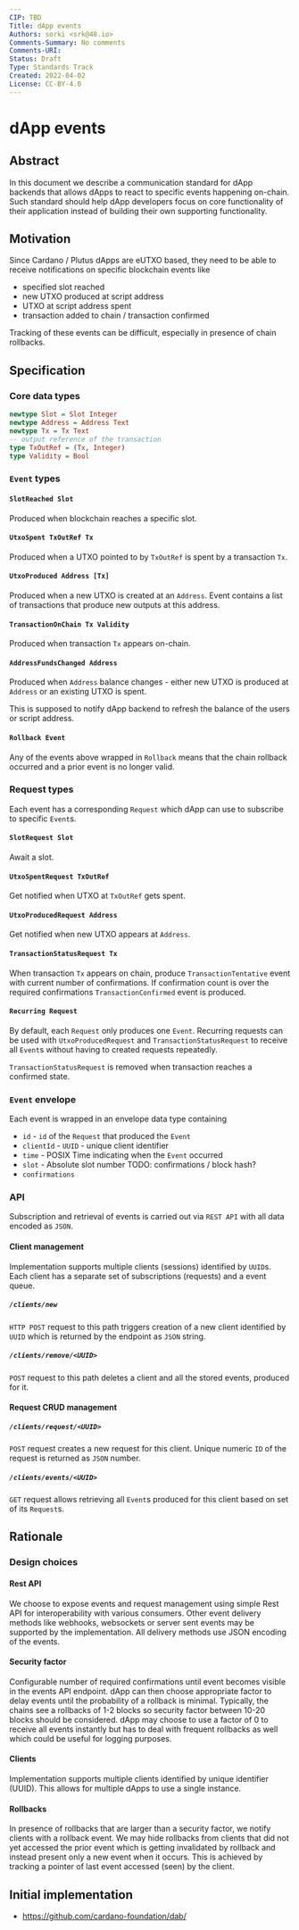 ```yaml
---
CIP: TBD
Title: dApp events
Authors: sorki <srk@48.io>
Comments-Summary: No comments
Comments-URI:
Status: Draft
Type: Standards Track
Created: 2022-04-02
License: CC-BY-4.0
---
```


# dApp events

## Abstract

In this document we describe a communication standard
for dApp backends that allows dApps to react to specific
events happening on-chain. Such standard should help
dApp developers focus on core functionality of their
application instead of building their own supporting
functionality.

## Motivation

Since Cardano / Plutus dApps are eUTXO based, they
need to be able to receive notifications on specific
blockchain events like
* specified slot reached
* new UTXO produced at script address
* UTXO at script address spent
* transaction added to chain / transaction confirmed

Tracking of these events can be difficult, especially in presence of chain rollbacks.

## Specification

### Core data types

```hs
newtype Slot = Slot Integer
newtype Address = Address Text
newtype Tx = Tx Text
-- output reference of the transaction
type TxOutRef = (Tx, Integer)
type Validity = Bool
```

### `Event` types

#### `SlotReached Slot`

Produced when blockchain reaches a specific slot.

#### `UtxoSpent TxOutRef Tx`

Produced when a UTXO pointed to by `TxOutRef`
is spent by a transaction `Tx`.

#### `UtxoProduced Address [Tx]`

Produced when a new UTXO is created at an `Address`.
Event contains a list of transactions that produce
new outputs at this address.


#### `TransactionOnChain Tx Validity`

Produced when transaction `Tx` appears on-chain.


#### `AddressFundsChanged Address`

Produced when `Address` balance changes - either new UTXO
is produced at `Address` or an existing UTXO is spent.

This is supposed to notify dApp backend to refresh
the balance of the users or script address.

#### `Rollback Event`

Any of the events above wrapped in `Rollback` means
that the chain rollback occurred and a prior event
is no longer valid.

### Request types

Each event has a corresponding `Request` which dApp can
use to subscribe to specific `Event`s.

#### `SlotRequest Slot`

Await a slot.

#### `UtxoSpentRequest TxOutRef`

Get notified when UTXO at `TxOutRef` gets spent.

#### `UtxoProducedRequest Address`

Get notified when new UTXO appears at `Address`.

#### `TransactionStatusRequest Tx`

When transaction `Tx` appears on chain,
produce `TransactionTentative` event with current
number of confirmations. If confirmation count is
over the required confirmations `TransactionConfirmed`
event is produced.

#### `Recurring Request`

By default, each `Request` only produces one `Event`.
Recurring requests can be used with
`UtxoProducedRequest` and `TransactionStatusRequest`
to receive all `Event`s without having to created
requests repeatedly.

`TransactionStatusRequest` is removed when transaction
reaches a confirmed state.

### `Event` envelope

Each event is wrapped in an envelope data type
containing
* `id` - `id` of the `Request` that produced the `Event`
* `clientId` - `UUID` - unique client identifier
* `time` - POSIX Time indicating when the `Event` occurred
* `slot` - Absolute slot number
TODO: confirmations / block hash?
* `confirmations` 

### API

Subscription and retrieval of events is carried
out via `REST API` with all data encoded as `JSON`.

#### Client management

Implementation supports multiple clients (sessions)
identified by `UUID`s. Each client has a separate
set of subscriptions (requests) and a event queue.

##### `/clients/new`

`HTTP POST` request to this path triggers creation of a new client
identified by `UUID` which is returned by the endpoint as `JSON` string.

##### `/clients/remove/<UUID>`

`POST` request to this path deletes a client and all the stored events,
produced for it.

#### Request CRUD management

##### `/clients/request/<UUID>`

`POST` request creates a new request for this client.
Unique numeric `ID` of the request is returned as `JSON` number.

##### `/clients/events/<UUID>`

`GET` request allows retrieving all `Event`s produced
for this client based on set of its `Request`s.

## Rationale

### Design choices

#### Rest API

We choose to expose events and request management using simple
Rest API for interoperability with various consumers. Other event delivery methods like webhooks, websockets or server sent events may be supported by the implementation. All delivery methods use JSON encoding of the events.

#### Security factor

Configurable number of required confirmations until event
becomes visible in the events API endpoint. dApp can then choose appropriate factor to delay events until the probability
of a rollback is minimal. Typically, the chains see a rollbacks
of 1-2 blocks so security factor between 10-20 blocks should be considered. dApp may choose to use a factor of 0 to receive
all events instantly but has to deal with frequent rollbacks as well which could be useful for logging purposes.

#### Clients

Implementation supports multiple clients identified by unique identifier (UUID). This allows for multiple dApps to use a single instance.

#### Rollbacks

In presence of rollbacks that are larger than a security factor, we notify clients with a rollback event. We may hide rollbacks from clients that did not yet accessed the prior event which is getting invalidated by rollback and instead present only a new event when it occurs. This is achieved by tracking a pointer of last event accessed (seen) by the client.

## Initial implementation

* https://github.com/cardano-foundation/dab/
